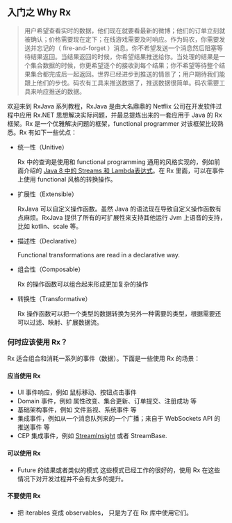 ## 入门之 Why Rx

> 用户希望查看实时的数据，他们现在就要看最新的微博；他们的订单立刻就被确认；价格需要现在定下；在线游戏需要及时响应。作为码农，你需要发送并忘记的（ fire-and-forget ）消息。你不希望发送一个消息然后阻塞等待结果返回。当结果返回的时候，你希望结果推送给你。当处理的结果是一个集合数据的时候，你更希望逐个的接收到每个结果；你不希望等待整个结果集合都完成后一起返回。世界已经进步到推送的情景了；用户期待我们能跟上他们的步伐。码农有工具来推送数据了，推送数据很简单。码农需要工具来响应推送的数据。

欢迎来到 RxJava 系列教程，RxJava 是由大名鼎鼎的 Netflix 公司在开发软件过程中应用 Rx.NET 思想解决实际问题，并最总提炼出来的一套应用于 Java 的 Rx 框架。Rx 是一个优雅解决问题的框架，functional programmer 对该框架比较熟悉。Rx 有如下一些优点：

- 统一性（Unitive）

  Rx 中的查询是使用和 functional programming 通用的风格实现的，例如前面介绍的 [Java 8 中的 Streams 和 Lambda表达式](http://blog.chengyunfeng.com/?p=902)。在 Rx 里面，可以在事件上使用 functional 风格的转换操作。

- 扩展性（Extensible）

  RxJava 可以自定义操作函数。虽然 Java 的语法现在导致自定义操作函数有点麻烦。RxJava 提供了所有的可扩展性来支持其他运行 Jvm 上语音的支持，比如 kotlin、scale 等。

- 描述性（Declarative）

  Functional transformations are read in a declarative way.

- 组合性（Composable）

  Rx 的操作函数可以组合起来形成更加复杂的操作

- 转换性（Transformative）

  Rx 操作函数可以把一个类型的数据转换为另外一种需要的类型，根据需要还可以过滤、映射、扩展数据流。

### 何时应该使用 Rx？

Rx 适合组合和消耗一系列的事件（数据）。下面是一些使用 Rx 的场景：

#### 应当使用 Rx

- UI 事件响应，例如 鼠标移动、按钮点击事件
- Domain 事件，例如 属性改变、集合更新、订单提交、注册成功 等
- 基础架构事件，例如 文件监视、系统事件 等
- 集成事件，例如从一个消息队列来的一个广播；来自于 WebSockets API 的推送事件 等
- CEP 集成事件，例如 [StreamInsight](https://blogs.msdn.microsoft.com/streaminsight/2012/11/15/what-is-streaminsight-a-primer-for-non-programmers/) 或者 StreamBase.

#### 可以使用 Rx

- Future 的结果或者类似的模式
  这些模式已经工作的很好的，使用 Rx 在这些情况下对开发过程并不会有太多的提升。

#### 不要使用 Rx

- 把 iterables 变成 observables， 只是为了在 Rx 库中使用它们。